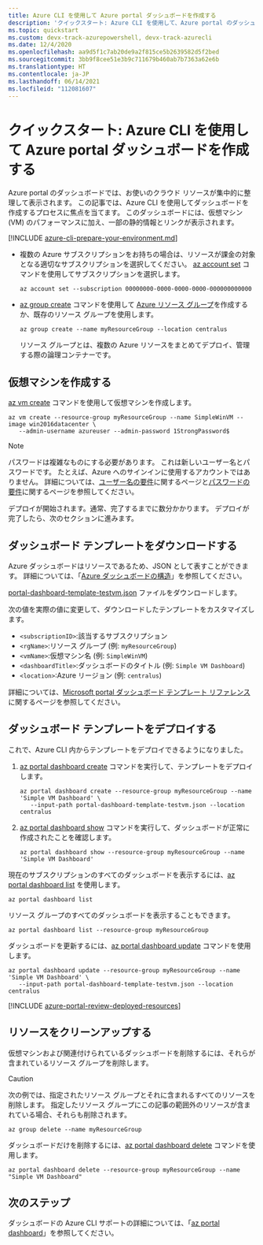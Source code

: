 ```yaml
---
title: Azure CLI を使用して Azure portal ダッシュボードを作成する
description: 'クイックスタート: Azure CLI を使用して、Azure portal のダッシュボードを作成する方法について説明します。 ダッシュボードでは、お使いのクラウド リソースが集中的に整理して表示されます。'
ms.topic: quickstart
ms.custom: devx-track-azurepowershell, devx-track-azurecli
ms.date: 12/4/2020
ms.openlocfilehash: aa9d5f1c7ab20de9a2f815ce5b2639582d5f2bed
ms.sourcegitcommit: 3bb9f8cee51e3b9c711679b460ab7b7363a62e6b
ms.translationtype: HT
ms.contentlocale: ja-JP
ms.lasthandoff: 06/14/2021
ms.locfileid: "112081607"
---
```

# <a name="quickstart-create-an-azure-portal-dashboard-with-azure-cli"></a>クイックスタート: Azure CLI を使用して Azure portal ダッシュボードを作成する

Azure portal のダッシュボードでは、お使いのクラウド リソースが集中的に整理して表示されます。 この記事では、Azure CLI を使用してダッシュボードを作成するプロセスに焦点を当てます。
このダッシュボードには、仮想マシン (VM) のパフォーマンスに加え、一部の静的情報とリンクが表示されます。


[!INCLUDE [azure-cli-prepare-your-environment.md](../../includes/azure-cli-prepare-your-environment.md)]

- 複数の Azure サブスクリプションをお持ちの場合は、リソースが課金の対象となる適切なサブスクリプションを選択してください。
[az account set](/cli/azure/account#az_account_set) コマンドを使用してサブスクリプションを選択します。

  ```azurecli
  az account set --subscription 00000000-0000-0000-0000-000000000000
  ```

- [az group create](/cli/azure/group#az_group_create) コマンドを使用して [Azure リソース グループ](../azure-resource-manager/management/overview.md)を作成するか、既存のリソース グループを使用します。

  ```azurecli
  az group create --name myResourceGroup --location centralus
  ```

   リソース グループとは、複数の Azure リソースをまとめてデプロイ、管理する際の論理コンテナーです。

## <a name="create-a-virtual-machine"></a>仮想マシンを作成する

[az vm create](/cli/azure/vm#az_vm_create) コマンドを使用して仮想マシンを作成します。

```azurecli
az vm create --resource-group myResourceGroup --name SimpleWinVM --image win2016datacenter \
   --admin-username azureuser --admin-password 1StrongPassword$
```

> [!Note]
> パスワードは複雑なものにする必要があります。
> これは新しいユーザー名とパスワードです。
> たとえば、Azure へのサインインに使用するアカウントではありません。
> 詳細については、[ユーザー名の要件](../virtual-machines/windows/faq.yml#what-are-the-username-requirements-when-creating-a-vm-)に関するページと[パスワードの要件](../virtual-machines/windows/faq.yml#what-are-the-password-requirements-when-creating-a-vm-)に関するページを参照してください。

デプロイが開始されます。通常、完了するまでに数分かかります。
デプロイが完了したら、次のセクションに進みます。

## <a name="download-the-dashboard-template"></a>ダッシュボード テンプレートをダウンロードする

Azure ダッシュボードはリソースであるため、JSON として表すことができます。
詳細については、「[Azure ダッシュボードの構造](./azure-portal-dashboards-structure.md)」を参照してください。

[portal-dashboard-template-testvm.json](https://raw.githubusercontent.com/Azure/azure-docs-powershell-samples/master/azure-portal/portal-dashboard-template-testvm.json) ファイルをダウンロードします。

次の値を実際の値に変更して、ダウンロードしたテンプレートをカスタマイズします。

* `<subscriptionID>`:該当するサブスクリプション
* `<rgName>`:リソース グループ (例: `myResourceGroup`)
* `<vmName>`:仮想マシン名 (例: `SimpleWinVM`)
* `<dashboardTitle>`:ダッシュボードのタイトル (例: `Simple VM Dashboard`)
* `<location>`:Azure リージョン (例: `centralus`)

詳細については、[Microsoft portal ダッシュボード テンプレート リファレンス](/azure/templates/microsoft.portal/dashboards)に関するページを参照してください。

## <a name="deploy-the-dashboard-template"></a>ダッシュボード テンプレートをデプロイする

これで、Azure CLI 内からテンプレートをデプロイできるようになりました。

1. [az portal dashboard create](/cli/azure/portal/dashboard#az_portal_dashboard_create) コマンドを実行して、テンプレートをデプロイします。

   ```azurecli
   az portal dashboard create --resource-group myResourceGroup --name 'Simple VM Dashboard' \
      --input-path portal-dashboard-template-testvm.json --location centralus
   ```

1. [az portal dashboard show](/cli/azure/portal/dashboard#az_portal_dashboard_show) コマンドを実行して、ダッシュボードが正常に作成されたことを確認します。

   ```azurecli
   az portal dashboard show --resource-group myResourceGroup --name 'Simple VM Dashboard'
   ```

現在のサブスクリプションのすべてのダッシュボードを表示するには、[az portal dashboard list](/cli/azure/portal/dashboard#az_portal_dashboard_list) を使用します。

```azurecli
az portal dashboard list
```

リソース グループのすべてのダッシュボードを表示することもできます。

```azurecli
az portal dashboard list --resource-group myResourceGroup
```

ダッシュボードを更新するには、[az portal dashboard update](/cli/azure/portal/dashboard#az_portal_dashboard_update) コマンドを使用します。

```azurecli
az portal dashboard update --resource-group myResourceGroup --name 'Simple VM Dashboard' \
   --input-path portal-dashboard-template-testvm.json --location centralus
```

[!INCLUDE [azure-portal-review-deployed-resources](../../includes/azure-portal-review-deployed-resources.md)]

## <a name="clean-up-resources"></a>リソースをクリーンアップする

仮想マシンおよび関連付けられているダッシュボードを削除するには、それらが含まれているリソース グループを削除します。

> [!CAUTION]
> 次の例では、指定されたリソース グループとそれに含まれるすべてのリソースを削除します。
> 指定したリソース グループにこの記事の範囲外のリソースが含まれている場合、それらも削除されます。

```azurecli
az group delete --name myResourceGroup
```

ダッシュボードだけを削除するには、[az portal dashboard delete](/cli/azure/portal/dashboard#az_portal_dashboard_delete) コマンドを使用します。

```azurecli
az portal dashboard delete --resource-group myResourceGroup --name "Simple VM Dashboard"
```

## <a name="next-steps"></a>次のステップ

ダッシュボードの Azure CLI サポートの詳細については、「[az portal dashboard](/cli/azure/portal/dashboard)」を参照してください。
